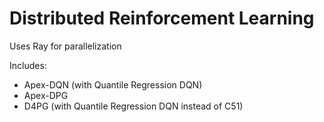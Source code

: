 # Distributed Reinforcement Learning 

Uses Ray for parallelization

Includes:

- Apex-DQN (with Quantile Regression DQN)
- Apex-DPG
- D4PG (with Quantile Regression DQN instead of C51)